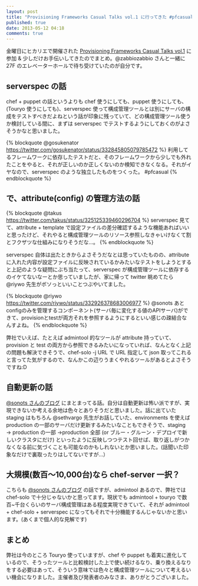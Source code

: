 ```yaml
---
layout: post
title: "Provisioning Frameworks Casual Talks vol.1 に行ってきた #pfcasual"
published: true
date: 2013-05-12 04:18
comments: true
---
```


金曜日にヒカリエで開催された [Provisioning Frameworks Casual Talks vol.1](https://gist.github.com/studio3104/5417631) に参加 & 少しだけお手伝いしてきたのでまとめ。@zabbiozabbio さんと一緒に 27F のエレベーターホールで待ち受けていたのが自分です。

## serverspec の話

chef + puppet の話というよりも chef 使うにしても、puppet 使うにしても、(Touryo 使うにしても)、serverspec 使って構成管理ツールとは別にサーバの構成をテストすべきだよねという話が印象に残っていて、どの構成管理ツール使うか検討している間に、まずは serverspec でテストするようにしておくのがよさそうかなと思いました。

{% blockquote @gosukenator https://twitter.com/gosukenator/status/332845805079785472 %}
利用してるフレームワークに依存したテストだと、そのフレームワークから少しでも外れたことをやると、それが正しいのか正しくないのか検知できなくなる。それがイヤなので、serverspec のような独立したものをつくった。 #pfcasual
{% endblockquote %}

## で、attribute(config) の管理方法の話

{% blockquote @takus https://twitter.com/takus/status/325125339460296704 %}
serverspec 見てて、attribute + template で設定ファイルの差分確認するような機能あればいいと思ったけど、それやると構成管理ツールのリソース参照しなきゃいけなくて割とフクザツな仕組みになりそうだな...。 
{% endblockquote %}

serverspec 自体は出たときからよさそうだなとは思っていたものの、attribute に入れた内容が設定ファイルに反映されているかみたいなテストをしようとすると上記のような疑問にぶち当たって、serverspec が構成管理ツールに依存するのイケてないなーとか思っていましたが、家に帰って twitter 眺めてたら @riywo 先生がボソっといいことつぶやいてました。

{% blockquote @riywo https://twitter.com/riywo/status/332926378683006977 %}
@sonots あとconfigのみを管理するコンポーネント(サーバ毎に変化する値のAPIサーバ)ができて、provisionとtestが両方それを参照するようにするといい感じの疎結合なんすよね。
{% endblockquote %}

弊社でいえば、たとえば admintool 的なツールが attribute 持っていて、provision と test の両方から参照できるみたいになっていれば、なんとなく上記の問題も解決できそうで、chef-solo -j URL で URL 指定して json 取ってこれると言ってた気がするので、なんかこの辺りうまくやれるツールがあるとよさそうですね:D

## 自動更新の話

[@sonots さんのブログ](http://blog.livedoor.jp/sonots/archives/26810152.html) にまとまってる話。自分は自動更新は怖い派ですが、実現できないか考える余地は色々とありそうだと思いました。話に出ていた staging はもちろん @sethvargo 先生がお話していた、environments を使えば production の一部のサーバだけ更新するみたいなこともできそうで、staging → production の一部 →production 全部 (or ブルー・グルーン・デプロイで新しいクラスタにだけ) といったように反映しつつテスト回せば、取り返しがつかなくなる前に気づくことも可能なのかもしれないとか思いました。(話聞いた印象なだけで裏取ったりはしてないですが...）

## 大規模(数百〜10,000台)なら chef-server 一択？

こちらも [@sonots さんのブログ](http://blog.livedoor.jp/sonots/archives/26810152.html) の話ですが、admintool あるので、弊社では chef-solo で十分じゃないかと思ってます。現状でも admintool + touryo で数百~千台くらいのサーバ構成管理はある程度実現できていて、それが admintool + chef-solo + serverspec になってもそれで十分機能するんじゃないかと思います。(あくまで個人的な見解です)

## まとめ

弊社は今のところ Touryo 使っていますが、chef や puppet も着実に進化しているので、そうったツールと比較検討した上で使い続けるなり、乗り換えるなりをする必要はあって、そういう意味では色々と構成管理ツールについて考えるいい機会になりました。主催者及び発表者のみなさま、ありがとうございました。
